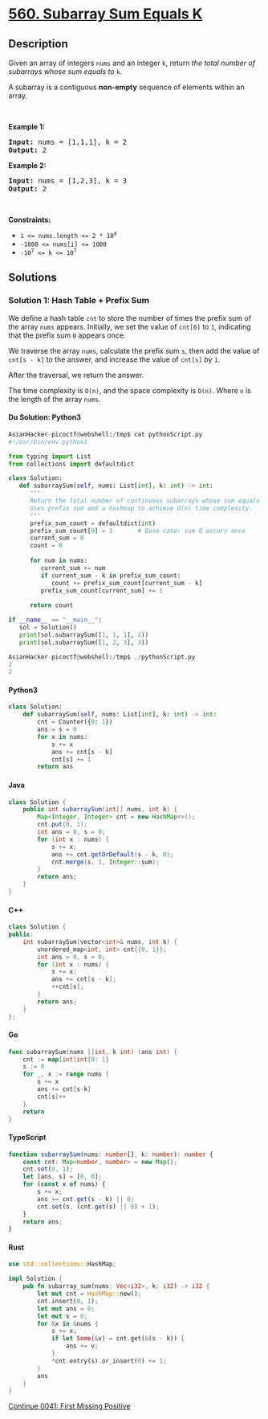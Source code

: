 # [560. Subarray Sum Equals K](https://leetcode.com/problems/subarray-sum-equals-k)

## Description

<p>Given an array of integers <code>nums</code> and an integer <code>k</code>, return <em>the total number of subarrays whose sum equals to</em> <code>k</code>.</p>

<p>A subarray is a contiguous <strong>non-empty</strong> sequence of elements within an array.</p>

<p>&nbsp;</p>
<p><strong class="example">Example 1:</strong></p>
<pre><strong>Input:</strong> nums = [1,1,1], k = 2
<strong>Output:</strong> 2
</pre><p><strong class="example">Example 2:</strong></p>
<pre><strong>Input:</strong> nums = [1,2,3], k = 3
<strong>Output:</strong> 2
</pre>
<p>&nbsp;</p>
<p><strong>Constraints:</strong></p>

<ul>
	<li><code>1 &lt;= nums.length &lt;= 2 * 10<sup>4</sup></code></li>
	<li><code>-1000 &lt;= nums[i] &lt;= 1000</code></li>
	<li><code>-10<sup>7</sup> &lt;= k &lt;= 10<sup>7</sup></code></li>
</ul>

## Solutions

### Solution 1: Hash Table + Prefix Sum

We define a hash table `cnt` to store the number of times the prefix sum of the array `nums` appears. Initially, we set the value of `cnt[0]` to `1`, indicating that the prefix sum `0` appears once.

We traverse the array `nums`, calculate the prefix sum `s`, then add the value of `cnt[s - k]` to the answer, and increase the value of `cnt[s]` by `1`.

After the traversal, we return the answer.

The time complexity is `O(n)`, and the space complexity is `O(n)`. Where `n` is the length of the array `nums`.

#### Du Solution: Python3
```python
AsianHacker-picoctf@webshell:/tmp$ cat pythonScript.py 
#!/usr/bin/env python3

from typing import List
from collections import defaultdict

class Solution:
   def subarraySum(self, nums: List[int], k: int) -> int:
      """
      Return the total number of continuous subarrays whose sum equals k.
      Uses prefix sum and a hashmap to achieve O(n) time complexity.
      """
      prefix_sum_count = defaultdict(int)
      prefix_sum_count[0] = 1       # Base case: sum 0 occurs once
      current_sum = 0
      count = 0
      
      for num in nums:
         current_sum += num
         if current_sum - k in prefix_sum_count:
            count += prefix_sum_count[current_sum - k]
         prefix_sum_count[current_sum] += 1
      
      return count

if __name__ == "__main__":
   sol = Solution()
   print(sol.subarraySum([1, 1, 1], 2))
   print(sol.subarraySum([1, 2, 3], 3))

AsianHacker-picoctf@webshell:/tmp$ ./pythonScript.py 
2
2
```

#### Python3

```python
class Solution:
    def subarraySum(self, nums: List[int], k: int) -> int:
        cnt = Counter({0: 1})
        ans = s = 0
        for x in nums:
            s += x
            ans += cnt[s - k]
            cnt[s] += 1
        return ans
```

#### Java

```java
class Solution {
    public int subarraySum(int[] nums, int k) {
        Map<Integer, Integer> cnt = new HashMap<>();
        cnt.put(0, 1);
        int ans = 0, s = 0;
        for (int x : nums) {
            s += x;
            ans += cnt.getOrDefault(s - k, 0);
            cnt.merge(s, 1, Integer::sum);
        }
        return ans;
    }
}
```

#### C++

```cpp
class Solution {
public:
    int subarraySum(vector<int>& nums, int k) {
        unordered_map<int, int> cnt{{0, 1}};
        int ans = 0, s = 0;
        for (int x : nums) {
            s += x;
            ans += cnt[s - k];
            ++cnt[s];
        }
        return ans;
    }
};
```

#### Go

```go
func subarraySum(nums []int, k int) (ans int) {
	cnt := map[int]int{0: 1}
	s := 0
	for _, x := range nums {
		s += x
		ans += cnt[s-k]
		cnt[s]++
	}
	return
}
```

#### TypeScript

```ts
function subarraySum(nums: number[], k: number): number {
    const cnt: Map<number, number> = new Map();
    cnt.set(0, 1);
    let [ans, s] = [0, 0];
    for (const x of nums) {
        s += x;
        ans += cnt.get(s - k) || 0;
        cnt.set(s, (cnt.get(s) || 0) + 1);
    }
    return ans;
}
```

#### Rust

```rust
use std::collections::HashMap;

impl Solution {
    pub fn subarray_sum(nums: Vec<i32>, k: i32) -> i32 {
        let mut cnt = HashMap::new();
        cnt.insert(0, 1);
        let mut ans = 0;
        let mut s = 0;
        for &x in &nums {
            s += x;
            if let Some(&v) = cnt.get(&(s - k)) {
                ans += v;
            }
            *cnt.entry(s).or_insert(0) += 1;
        }
        ans
    }
}
```

[Continue 0041: First Missing Positive](../../0000-0099/0041.First%20Missing%20Positive/README.md)